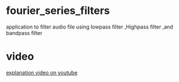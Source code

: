 # fourier_series_filters
application to filter audio file using lowpass filter ,Highpass filter ,and bandpass filter

# video
[explanation video on youtube](https://youtu.be/V6WCjsPoicM)
